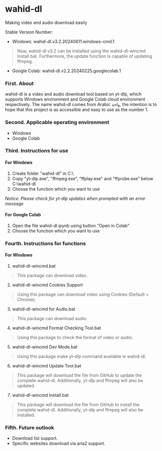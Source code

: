 # wahid-dl
Making video and audio download easily

Stable Version Number: 
* Windows: wahid-dl.v3.2.20240611.windows-cmd.1
> Now, wahid-dl v3.2 can be installed using the wahid-dl-wincmd Install.bat. Furthermore, the update function is capable of updating ffmpeg.

* Google Colab: wahid-dl.v2.2.20240225.googlecolab.1

### First. About
wahid-dl is a video and audio download tool based on yt-dlp, which supports Windows environment and Google Colab cloud environment respectively.
The name wahid-dl comes from Arabic واحد, the intention is to hope that this project is as accessible and easy to use as the number 1.

### Second. Applicable operating environment
* Windows
* Google Colab

### Third. Instructions for use
#### For Windows
1. Create folder "wahid-dl" in C:\
2. Copy "yt-dlp.exe", "ffmpeg.exe", "ffplay.exe" and "ffprobe.exe" below C:\wahid-dl
3. Choose the function which you want to use

*Notice: Please check for yt-dlp updates when prompted with an error message*

#### For Google Colab
1. Open the file wahid-dl.ipynb using button "Open in Colab"
2. Choose the function which you want to use

### Fourth.  Instructions for functions
#### For Windows
1. wahid-dl-wincmd.bat
> This package can download video.

2. wahid-dl-wincmd Cookies Support
> Using this package can download video using Cookies (Default = Chrome).

3. wahid-dl-wincmd for Audio.bat
> This package can download audio.

4. wahid-dl-wincmd Format Checking Tool.bat
> Using this package to check the format of video or audio.

5. wahid-dl-wincmd Dev Mode.bat
> Using this package make yt-dlp command available in wahid-dl.

6. wahid-dl-wincmd Update Tool.bat
> This package will download the file from GitHub to update the complete wahid-dl. Additionally, yt-dlp and ffmpeg will also be updated.

7. wahid-dl-wincmd Install.bat
> This package will download the file from GitHub to install the complete wahid-dl. Additionally, yt-dlp and ffmpeg will also be installed.

### Fifth.  Future outlook
* Download list support.
* Specific websites download via aria2 support.
